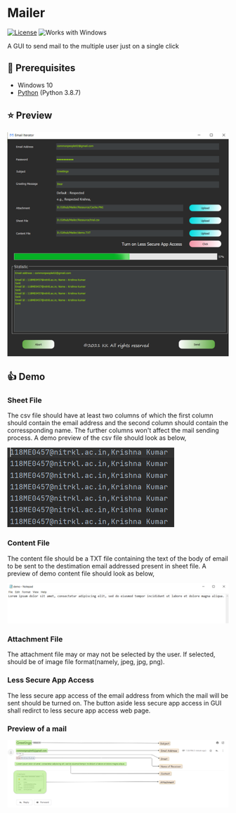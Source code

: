 # Mailer

[![License](https://img.shields.io/github/license/AmitGujar/Bink-Chrome-Extension)](LICENSE)
![Works with Windows](https://img.shields.io/badge/Works_with-Win-blue?style=flat-square)

A GUI to send mail to the multiple user just on a single click

## 📌 Prerequisites
- Windows 10
- [Python](https://www.python.org/downloads/release/python-387/) (Python 3.8.7)

## ⭐ Preview
![](./images/GUI.png)

## 👍 Demo

### Sheet File

The csv file should have at least two columns of which the first column should contain the email address and the second column should contain the corressponding name. The further columns won't affect the mail sending process. A demo preview of the csv file should look as below,

![](./images/csv.png)

### Content File

The content file should be a TXT file containing the text of the body of email to be sent to the destimation email addressed present in sheet file. A preview of demo content file should look as below,

![](./images/content.png)

### Attachment File

The attachment file may or may not be selected by the user. If selected, should be of image file format(namely, jpeg, jpg, png).

### Less Secure App Access

The less secure app access of the email address from which the mail will be sent should be turned on. The button aside less secure app access in GUI shall redirct to less secure app access web page.

### Preview of a mail

![](./images/Mail.png)
